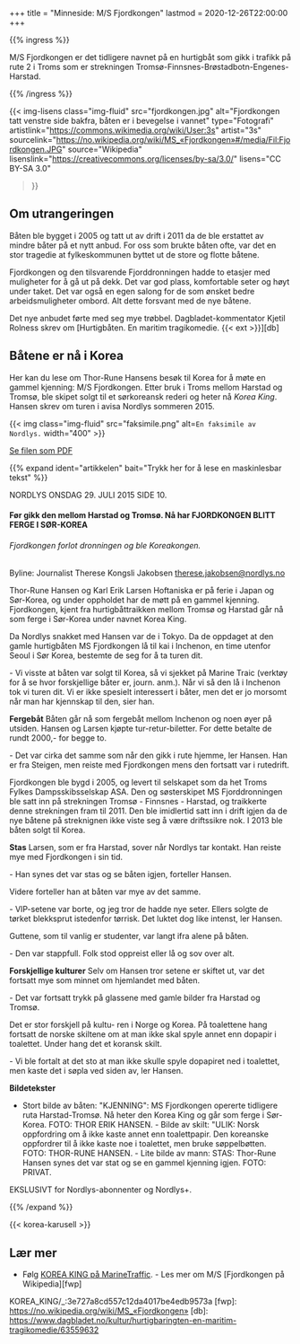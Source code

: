 +++
title = "Minneside: M/S Fjordkongen"
lastmod = 2020-12-26T22:00:00
+++

<!-- markdownlint-disable MD001 MD026 MD036 MD034 -->

{{% ingress %}}

M/S Fjordkongen er det tidligere navnet på en hurtigbåt som gikk i trafikk på rute 2 i Troms som er
strekningen Tromsø-Finnsnes-Brøstadbotn-Engenes-Harstad.

{{% /ingress %}}

{{< img-lisens
    class="img-fluid"
    src="fjordkongen.jpg"
    alt="Fjordkongen tatt venstre side bakfra, båten er i bevegelse i vannet"
    type="Fotografi"
    artistlink="https://commons.wikimedia.org/wiki/User:3s" artist="3s"
    sourcelink="https://no.wikipedia.org/wiki/MS_«Fjordkongen»#/media/Fil:Fjordkongen.JPG"
    source="Wikipedia" lisenslink="https://creativecommons.org/licenses/by-sa/3.0/"
    lisens="CC BY-SA 3.0"
>}}

## Om utrangeringen

Båten ble bygget i 2005 og tatt ut av drift i 2011 da de ble erstattet av mindre båter på et nytt
anbud. For oss som brukte båten ofte, var det en stor tragedie at fylkeskommunen byttet ut de store
og flotte båtene.

Fjordkongen og den tilsvarende Fjorddronningen hadde to etasjer med muligheter for å gå ut på dekk.
Det var god plass, komfortable seter og høyt under taket. Det var også en egen salong for de som
ønsket bedre arbeidsmuligheter ombord. Alt dette forsvant med de nye båtene.

Det nye anbudet førte med seg mye trøbbel. Dagbladet-kommentator Kjetil Rolness skrev om
[Hurtigbåten. En maritim tragikomedie. {{< ext >}}][db]

## Båtene er nå i Korea

Her kan du lese om Thor-Rune Hansens besøk til Korea for å møte en gammel kjenning: M/S
Fjordkongen. Etter bruk i Troms mellom Harstad og Tromsø, ble skipet solgt til et sørkoreansk
rederi og heter nå *Korea King*. Hansen skrev om turen i avisa Nordlys sommeren 2015.

{{< img
    class="img-fluid"
    src="faksimile.png"
    alt=`En faksimile av Nordlys.`
    width="400"
    >}}

[Se filen som PDF](pdf.pdf)

{{% expand
    ident="artikkelen"
    bait="Trykk her for å lese en maskinlesbar tekst"
%}}

NORDLYS ONSDAG 29. JULI 2015 SIDE 10.

#### Før gikk den mellom Harstad og Tromsø. Nå har FJORDKONGEN BLITT FERGE I SØR-KOREA

###### Fjordkongen forlot dronningen og ble Koreakongen.

Byline: Journalist Therese Kongsli Jakobsen therese.jakobsen@nordlys.no

Thor-Rune Hansen og Karl Erik Larsen Hoftaniska er på ferie i Japan og Sør-Korea, og under
oppholdet har de møtt på en gammel kjenning. Fjordkongen, kjent fra hurtigbåttraikken mellom Tromsø
og Harstad går nå som ferge i Sør-Korea under navnet Korea King.

Da Nordlys snakket med Hansen var de i Tokyo. Da de oppdaget at den gamle hurtigbåten MS
Fjordkongen lå til kai i Inchenon, en time utenfor Seoul i Sør Korea, bestemte de seg for å ta
turen dit.

\- Vi visste at båten var solgt til Korea, så vi sjekket på Marine Traic (verktøy for å se hvor
forskjellige båter er, journ. anm.). Når vi så den lå i Inchenon tok vi turen dit. Vi er ikke
spesielt interessert i båter, men det er jo morsomt når man har kjennskap til den, sier han.

**Fergebåt** Båten går nå som fergebåt mellom Inchenon og noen øyer på utsiden. Hansen og Larsen
kjøpte tur-retur-biletter. For dette betalte de rundt 2000,- for begge to.

\- Det var cirka det samme som når den gikk i rute hjemme, ler Hansen. Han er fra Steigen, men
reiste med Fjordkongen mens den fortsatt var i rutedrift.

Fjordkongen ble bygd i 2005, og levert til selskapet som da het Troms Fylkes Dampsskibsselskap ASA.
Den og søsterskipet MS Fjorddronningen ble satt inn på strekningen Tromsø - Finnsnes - Harstad, og
traikkerte denne strekningen fram til 2011. Den ble imidlertid satt inn i drift igjen da de nye
båtene på streknignen ikke viste seg å være driftssikre nok. I 2013 ble båten solgt til Korea.

**Stas** Larsen, som er fra Harstad, sover når Nordlys tar kontakt. Han reiste mye med Fjordkongen
i sin tid.

\- Han synes det var stas og se båten igjen, forteller Hansen.

Videre forteller han at båten var mye av det samme.

\- VIP-setene var borte, og jeg tror de hadde nye seter. Ellers solgte de tørket blekksprut
istedenfor tørrisk. Det luktet dog like intenst, ler Hansen.

Guttene, som til vanlig er studenter, var langt ifra alene på båten.

\- Den var stappfull. Folk stod oppreist eller lå og sov over alt.

**Forskjellige kulturer** Selv om Hansen tror setene er skiftet ut, var det fortsatt mye som minnet
om hjemlandet med båten.

\- Det var fortsatt trykk på glassene med gamle bilder fra Harstad og Tromsø.

Det er stor forskjell på kultu- ren i Norge og Korea. På toalettene hang fortsatt de norske
skiltene om at man ikke skal spyle annet enn dopapir i toalettet. Under hang det et koransk skilt.

\- Vi ble fortalt at det sto at man ikke skulle spyle dopapiret ned i toalettet, men kaste det i
søpla ved siden av, ler Hansen.

**Bildetekster**

- Stort bilde av båten: "KJENNING": MS Fjordkongen opererte tidligere ruta Harstad-Tromsø. Nå heter
den Korea King og går som ferge i Sør-Korea. FOTO: THOR ERIK HANSEN. - Bilde av skilt: "ULIK: Norsk
oppfordring om å ikke kaste annet enn toalettpapir. Den koreanske oppfordrer til å ikke kaste noe i
toalettet, men bruke søppelbøtten. FOTO: THOR-RUNE HANSEN. - Lite bilde av mann: STAS: Thor-Rune
Hansen synes det var stat og se en gammel kjenning igjen. FOTO: PRIVAT.

EKSLUSIVT for Nordlys-abonnenter og Nordlys+.

{{% /expand %}}

{{< korea-karusell >}}

## Lær mer

- Følg [KOREA KING på MarineTraffic][mt]. - Les mer om M/S [Fjordkongen på Wikipedia][fwp]

[mt]:
https://www.marinetraffic.com/en/ais/details/ships/shipid:668521/mmsi:440020080/imo:9328998/vessel:
KOREA_KING/_:3e727a8cd557c12da4017be4edb9573a [fwp]: https://no.wikipedia.org/wiki/MS_«Fjordkongen»
[db]: https://www.dagbladet.no/kultur/hurtigbaringten-en-maritim-tragikomedie/63559632
